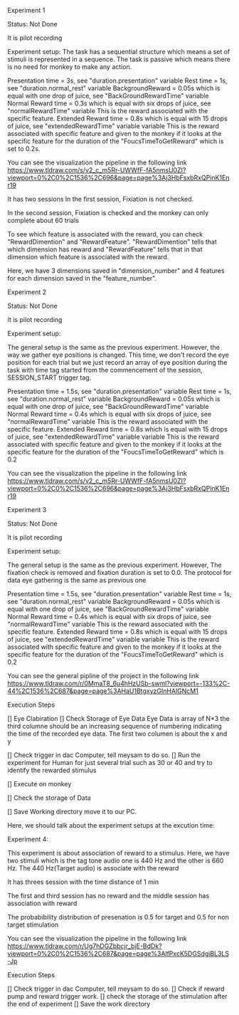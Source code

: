 Experiment 1

Status: Not Done

It is pilot recording

Experiment setup:
The task has a sequential structure which means a set of stimuli is represented in a sequence. The task is passive which means there is no need for monkey to make any action.

Presentation time = 3s, see "duration.presentation" variable
Rest time = 1s, see "duration.normal_rest" variable
BackgroundReward = 0.05s which is equal with one drop of juice, see "BackGroundRewardTime" variable
Normal Reward time = 0.3s which is equal with six drops of juice, see "normalRewardTime" variable This is the reward associated with the specific feature.
Extended Reward time = 0.8s which is equal with 15 drops of juice, see "extendedRewardTime" variable variable This is the reward associated with specific feature and given to the monkey if it looks at the specific feature for the duration of the "FoucsTimeToGetReward" which is set to 0.2s.

You can see the visualization the pipeline in the following link
https://www.tldraw.com/s/v2_c_m5Rr-UWWfF-fA5nmsU0ZI?viewport=0%2C0%2C1536%2C696&page=page%3Aj3HbFsxbRxQPinK1Enr19

It has two sessions
In the first session, Fixiation is not checked.

In the second session, Fixiation is checked and the monkey can only complete about 60 trials

To see which feature is associated with the reward, you can check "RewardDimention" and "RewardFeature". "RewardDimention" tells that which dimension has reward and "RewardFeature" tells that in that dimension which feature is associated with the reward.

Here, we have 3 dimensions saved in "dimension_number" and 4 features for each dimension saved in the "feature_number".

Experiment 2

Status: Not Done

It is pilot recording

Experiment setup:

The general setup is the same as the previous experiment. However, the way we gather eye positions is changed. This time, we don't record the eye position for each trial but we just record an array of eye position during the task with time tag started from the commencement of the session, SESSION_START trigger tag.

Presentation time = 1.5s, see "duration.presentation" variable
Rest time = 1s, see "duration.normal_rest" variable
BackgroundReward = 0.05s which is equal with one drop of juice, see "BackGroundRewardTime" variable
Normal Reward time = 0.4s which is equal with six drops of juice, see "normalRewardTime" variable This is the reward associated with the specific feature.
Extended Reward time = 0.8s which is equal with 15 drops of juice, see "extendedRewardTime" variable variable This is the reward associated with specific feature and given to the monkey if it looks at the specific feature for the duration of the "FoucsTimeToGetReward" which is 0.2

You can see the visualization the pipeline in the following link
https://www.tldraw.com/s/v2_c_m5Rr-UWWfF-fA5nmsU0ZI?viewport=0%2C0%2C1536%2C696&page=page%3Aj3HbFsxbRxQPinK1Enr19


Experiment 3

Status: Not Done

It is pilot recording

Experiment setup:

The general setup is the same as the previous experiment. However, The fixation check is removed and fixation duration is set to 0.0. The protocol for data eye gathering is the same as previous one

Presentation time = 1.5s, see "duration.presentation" variable
Rest time = 1s, see "duration.normal_rest" variable
BackgroundReward = 0.05s which is equal with one drop of juice, see "BackGroundRewardTime" variable
Normal Reward time = 0.4s which is equal with six drops of juice, see "normalRewardTime" variable This is the reward associated with the specific feature.
Extended Reward time = 0.8s which is equal with 15 drops of juice, see "extendedRewardTime" variable variable This is the reward associated with specific feature and given to the monkey if it looks at the specific feature for the duration of the "FoucsTimeToGetReward" which is 0.2


You can see the general pipline of the project in the following link
https://www.tldraw.com/r/0MmaT8_6u4hHzUSb-swml?viewport=-133%2C-44%2C1536%2C687&page=page%3AHaU1BtgxyzGInHAlGNcM1

Execution Steps

[] Eye Clabiration
[] Check Storage of Eye Data 
Eye Data is array of N*3 the third columne should be an increasing sequence of numbering indicating the time of the recorded eye data. The first two columen is about the x and y

[] Check trigger in dac Computer, tell meysam to do so.
[] Run the experiment for Human for just several trial such as 30 or 40 and try to identify the rewarded stimulus

[] Execute on monkey

[] Check the storage of Data 

[] Save Working directory move it to our PC.

Here, we should talk about the experiment setups at the excution time:




Experiment 4:

This experiment is about association of reward to a stimulus. 
Here, we have two stimuli which is the tag tone audio one is 440 Hz and the other is 660 Hz.
The 440 Hz(Target audio) is associate with the reward

It has threes session with the time distance of 1 min

The first and third session has no reward and the middle session has association with reward

The probabibility distribution of presenation is 0.5 for target and 0.5 for non target stimulation

You can see the visualization the pipeline in the following link
https://www.tldraw.com/r/Ug7hDGZbbcjr_bjE-BdDk?viewport=0%2C0%2C1536%2C687&page=page%3AlfPxcK5DGSdgiBL3LS-Jp

Execution Steps

[] Check trigger in dac Computer, tell meysam to do so.
[] Check if reward pump and reward trigger work. 
[] check the storage of the stimulation after the end of experiment
[] Save the work directory



